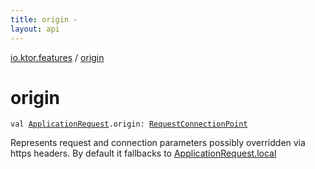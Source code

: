 ```yaml
---
title: origin - 
layout: api
---
```


<div class='api-docs-breadcrumbs'><a href="index.html">io.ktor.features</a> / <a href="./origin.html">origin</a></div>

# origin

<div class="signature"><code><span class="keyword">val </span><a href="../io.ktor.request/-application-request/index.html"><span class="identifier">ApplicationRequest</span></a><span class="symbol">.</span><span class="identifier">origin</span><span class="symbol">: </span><a href="../io.ktor.http/-request-connection-point/index.html"><span class="identifier">RequestConnectionPoint</span></a></code></div>

Represents request and connection parameters possibly overridden via https headers.
By default it fallbacks to <a href="../io.ktor.request/-application-request/local.html">ApplicationRequest.local</a>

